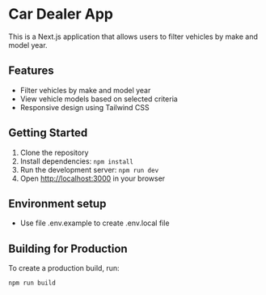 # Car Dealer App

This is a Next.js application that allows users to filter vehicles by make and model year.

## Features

- Filter vehicles by make and model year
- View vehicle models based on selected criteria
- Responsive design using Tailwind CSS

## Getting Started

1. Clone the repository
2. Install dependencies: `npm install`
3. Run the development server: `npm run dev`
4. Open [http://localhost:3000](http://localhost:3000) in your browser

## Environment setup

- Use file .env.example to create .env.local file

## Building for Production

To create a production build, run:

```bash
npm run build
